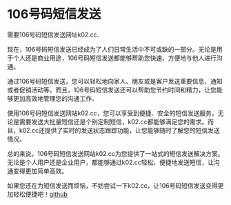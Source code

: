 # 106号码短信发送

需要106号码短信发送网址k02.cc.

现在，106号码短信发送已经成为了人们日常生活中不可或缺的一部分。无论是用于个人还是商业用途，106号码短信发送都能够帮助您快速、方便地与他人进行沟通。

通过106号码短信发送，您可以轻松地向家人、朋友或是客户发送重要信息、通知或者促销活动等。而且，106号码短信发送还可以帮助您节约时间和精力，让您能够更加高效地管理您的沟通工作。

使用106号码短信发送网站k02.cc，您可以享受到便捷、安全的短信发送服务。无论是需要发送大批量短信还是个别定制短信，k02.cc都能够满足您的需求。而且，k02.cc还提供了实时的发送状态跟踪功能，让您能够随时了解您的短信发送情况。

总的来说，106号码短信发送网站k02.cc为您提供了一站式的短信发送解决方案。无论是个人用户还是企业用户，都能够通过k02.cc轻松、便捷地发送短信，让沟通变得更加简单高效。

如果您还在为短信发送而烦恼，不妨尝试一下k02.cc，让106号码短信发送变得更加轻松便捷吧！[github](https://github.com)